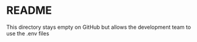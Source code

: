 README
==============================

This directory stays empty on GitHub but allows the development team to use the .env files